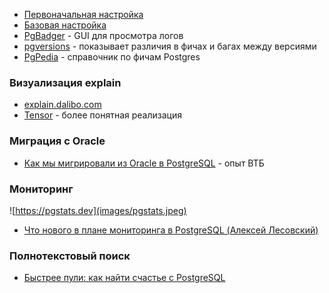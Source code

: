 - [Первоначальная настройка](https://pgconfigurator.cybertec.at/)
- [Базовая настройка](https://pgtune.godream.su/)
- [PgBadger](https://pgbadger.darold.net/examples/sample.html) - GUI для просмотра логов
- [pgversions](https://pgversions.com/) - показывает различия в фичах и багах между версиями
- [PgPedia](https://pgpedia.info/) - справочник по фичам Postgres

### Визуализация explain

- [explain.dalibo.com](https://explain.dalibo.com/)
- [Tensor](https://explain.tensor.ru/) - более понятная реализация

### Миграция с Oracle

- [Как мы мигрировали из Oracle в PostgreSQL](https://habr.com/ru/companies/vtb/articles/819133/) - опыт ВТБ

### Мониторинг

![https://pgstats.dev](images/pgstats.jpeg)
- [Что нового в плане мониторинга в PostgreSQL (Алексей Лесовский)](https://habr.com/ru/articles/658137/)

### Полнотекстовый поиск

- [Быстрее пули: как найти счастье с PostgreSQL](https://habr.com/ru/companies/rostelecom/articles/853124/)